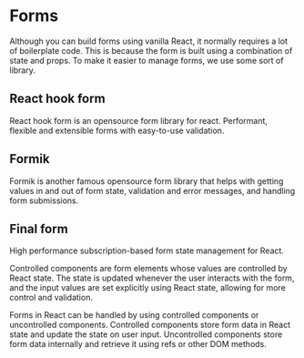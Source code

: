 # Forms

Although you can build forms using vanilla React, it normally requires a lot of boilerplate code. This is because the form is built using a combination of state and props. To make it easier to manage forms, we use some sort of library.

## React hook form

React hook form is an opensource form library for react. Performant, flexible and extensible forms with easy-to-use validation.

## Formik

Formik is another famous opensource form library that helps with getting values in and out of form state, validation and error messages, and handling form submissions.

## Final form

High performance subscription-based form state management for React.

Controlled components are form elements whose values are controlled by React
state. The state is updated whenever the user interacts with the form, and the input
values are set explicitly using React state, allowing for more control and validation.

Forms in React can be handled by using controlled components or uncontrolled
components. Controlled components store form data in React state and update the
state on user input. Uncontrolled components store form data internally and retrieve it
using refs or other DOM methods.
